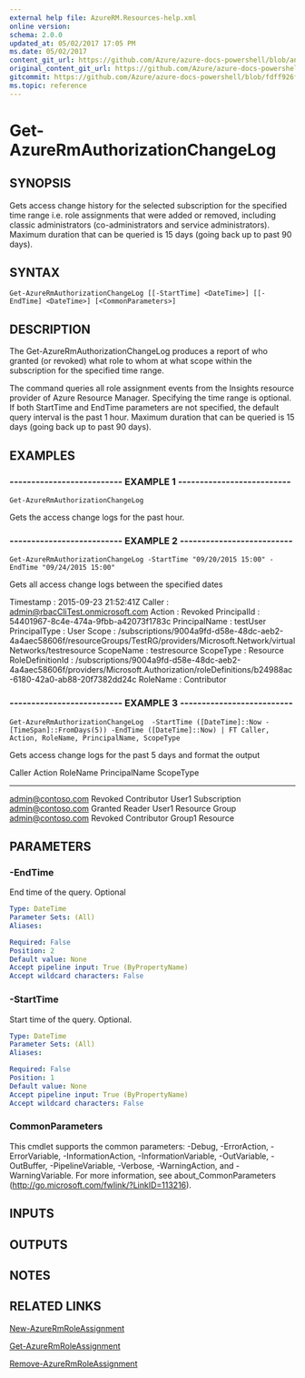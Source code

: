 ```yaml
---
external help file: AzureRM.Resources-help.xml
online version:
schema: 2.0.0
updated_at: 05/02/2017 17:05 PM
ms.date: 05/02/2017
content_git_url: https://github.com/Azure/azure-docs-powershell/blob/anne052617/azureps-cmdlets-docs/ResourceManager/AzureRM.Resources/v1.0.4.3/Get-AzureRmAuthorizationChangeLog.md
original_content_git_url: https://github.com/Azure/azure-docs-powershell/blob/anne052617/azureps-cmdlets-docs/ResourceManager/AzureRM.Resources/v1.0.4.3/Get-AzureRmAuthorizationChangeLog.md
gitcommit: https://github.com/Azure/azure-docs-powershell/blob/fdff926f5dd35f9020f210f87b450464ba162edc
ms.topic: reference
---
```


# Get-AzureRmAuthorizationChangeLog

## SYNOPSIS
Gets access change history for the selected subscription for the specified time range i.e.
role assignments that were added or removed, including classic administrators (co-administrators and service administrators).
Maximum duration that can be queried is 15 days (going back up to past 90 days).

## SYNTAX

```
Get-AzureRmAuthorizationChangeLog [[-StartTime] <DateTime>] [[-EndTime] <DateTime>] [<CommonParameters>]
```

## DESCRIPTION
The Get-AzureRmAuthorizationChangeLog produces a report of who granted (or revoked) what role to whom at what scope within the subscription for the specified time range. 

The command queries all role assignment events from the Insights resource provider of Azure Resource Manager.
Specifying the time range is optional.
If both StartTime and EndTime parameters are not specified, the default query interval is the past 1 hour.
Maximum duration that can be queried is 15 days (going back up to past 90 days).

## EXAMPLES

### -------------------------- EXAMPLE 1 --------------------------
```
Get-AzureRmAuthorizationChangeLog
```

Gets the access change logs for the past hour.

### -------------------------- EXAMPLE 2 --------------------------
```
Get-AzureRmAuthorizationChangeLog -StartTime "09/20/2015 15:00" -EndTime "09/24/2015 15:00"
```

Gets all access change logs between the specified dates

Timestamp        : 2015-09-23 21:52:41Z
Caller           : admin@rbacCliTest.onmicrosoft.com
Action           : Revoked
PrincipalId      : 54401967-8c4e-474a-9fbb-a42073f1783c
PrincipalName    : testUser
PrincipalType    : User
Scope            : /subscriptions/9004a9fd-d58e-48dc-aeb2-4a4aec58606f/resourceGroups/TestRG/providers/Microsoft.Network/virtualNetworks/testresource
ScopeName        : testresource
ScopeType        : Resource
RoleDefinitionId : /subscriptions/9004a9fd-d58e-48dc-aeb2-4a4aec58606f/providers/Microsoft.Authorization/roleDefinitions/b24988ac-6180-42a0-ab88-20f7382dd24c
RoleName         : Contributor

### -------------------------- EXAMPLE 3 --------------------------
```
Get-AzureRmAuthorizationChangeLog  -StartTime ([DateTime]::Now - [TimeSpan]::FromDays(5)) -EndTime ([DateTime]::Now) | FT Caller, Action, RoleName, PrincipalName, ScopeType
```

Gets access change logs for the past 5 days and format the output

Caller                  Action                  RoleName                PrincipalName           ScopeType
------                  ------                  --------                -------------           ---------
admin@contoso.com       Revoked                 Contributor             User1                   Subscription
admin@contoso.com       Granted                 Reader                  User1                   Resource Group
admin@contoso.com       Revoked                 Contributor             Group1                  Resource

## PARAMETERS

### -EndTime
End time of the query.
Optional

```yaml
Type: DateTime
Parameter Sets: (All)
Aliases: 

Required: False
Position: 2
Default value: None
Accept pipeline input: True (ByPropertyName)
Accept wildcard characters: False
```

### -StartTime
Start time of the query.
Optional.

```yaml
Type: DateTime
Parameter Sets: (All)
Aliases: 

Required: False
Position: 1
Default value: None
Accept pipeline input: True (ByPropertyName)
Accept wildcard characters: False
```

### CommonParameters
This cmdlet supports the common parameters: -Debug, -ErrorAction, -ErrorVariable, -InformationAction, -InformationVariable, -OutVariable, -OutBuffer, -PipelineVariable, -Verbose, -WarningAction, and -WarningVariable. For more information, see about_CommonParameters (http://go.microsoft.com/fwlink/?LinkID=113216).

## INPUTS

## OUTPUTS

## NOTES

## RELATED LINKS

[New-AzureRmRoleAssignment]()

[Get-AzureRmRoleAssignment]()

[Remove-AzureRmRoleAssignment]()

